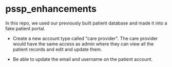 # pssp_enhancements

In this repo, we used our previously built patient database and made it into a fake patient portal. 

* Create a new account type called "care provider". The care provider would have the same access as admin where they can view all the patient records and edit and update them. 

* Be able to update the email and username on the patient account.
